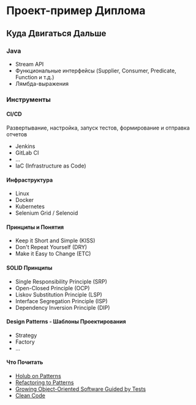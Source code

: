 # Проект-пример Диплома

## Куда Двигаться Дальше

### Java

- Stream API
- Функциональные интерфейсы (Supplier, Consumer, Predicate, Function и т.д.)
- Лямбда-выражения

### Инструменты

#### CI/CD

Развертывание, настройка, запуск тестов, формирование и отправка отчетов

- Jenkins
- GitLab CI
- ...
- IaC (Infrastructure as Code)

#### Инфраструктура

- Linux
- Docker
- Kubernetes
- Selenium Grid / Selenoid

#### Принципы и Понятия

- Keep it Short and Simple (KISS)
- Don't Repeat Yourself (DRY)
- Make it Easy to Change (ETC)

#### SOLID Принципы

- Single Responsibility Principle (SRP)
- Open-Closed Principle (OCP)
- Liskov Substitution Principle (LSP)
- Interface Segregation Principle (ISP)
- Dependency Inversion Principle (DIP)

#### Design Patterns - Шаблоны Проектирования

- Strategy
- Factory
- ...

#### Что Почитать

- [Holub on Patterns](https://holub.com/patterns/book.pdf)
- [Refactoring to Patterns](https://www.oreilly.com/library/view/refactoring-to-patterns/0321213351)
- [Growing Object-Oriented Software Guided by Tests](http://growing-object-oriented-software.com/)
- [Clean Code](https://www.labirint.ru/books/642466)